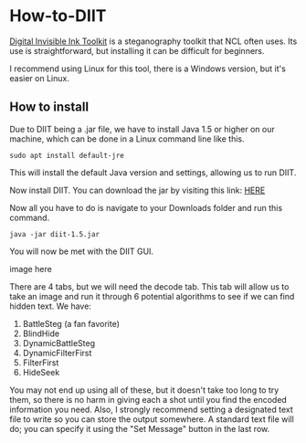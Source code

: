 # How-to-DIIT

[Digital Invisible Ink Toolkit](https://diit.sourceforge.net/index.html) is a steganography toolkit that NCL often uses. Its use is straightforward, but installing it can be difficult for beginners. 

I recommend using Linux for this tool, there is a Windows version, but it's easier on Linux.

## How to install

Due to DIIT being a .jar file, we have to install Java 1.5 or higher on our machine, which can be done in a Linux command line like this.

```
sudo apt install default-jre
```
This will install the default Java version and settings, allowing us to run DIIT.

Now install DIIT. You can download the jar by visiting this link: [HERE](https://sourceforge.net/projects/diit/files/diit/1.5/diit-1.5.jar/download?use_mirror=phoenixnap)

Now all you have to do is navigate to your Downloads folder and run this command.

```
java -jar diit-1.5.jar
```

You will now be met with the DIIT GUI. 

image here



There are 4 tabs, but we will need the decode tab. This tab will allow us to take an image and run it through 6 potential algorithms to see if we can find hidden text. We have:

1. BattleSteg (a fan favorite)
2. BlindHide
3. DynamicBattleSteg
4. DynamicFilterFirst
5. FilterFirst
6. HideSeek

You may not end up using all of these, but it doesn't take too long to try them, so there is no harm in giving each a shot until you find the encoded information you need. Also, I strongly recommend setting a designated text file to write so you can store the output somewhere. A standard text file will do; you can specify it using the "Set Message" button in the last row. 
